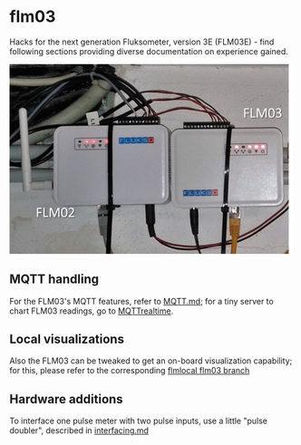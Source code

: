 # flm03
Hacks for the next generation Fluksometer, version 3E (FLM03E) - find following sections providing diverse documentation on experience gained.

<img src="images/flms_in_service.jpg" width=500px>

## MQTT handling
For the FLM03's MQTT features, refer to [MQTT.md](MQTT.md); for a tiny server to chart FLM03 readings, go to [MQTTrealtime](MQTTrealtime/).

## Local visualizations
Also the FLM03 can be tweaked to get an on-board visualization capability; for this, please refer to the corresponding [flmlocal flm03 branch](https://github.com/gebhardm/flmlocal/tree/flm03)

## Hardware additions
To interface one pulse meter with two pulse inputs, use a little "pulse doubler", described in [interfacing.md](interfacing.md)